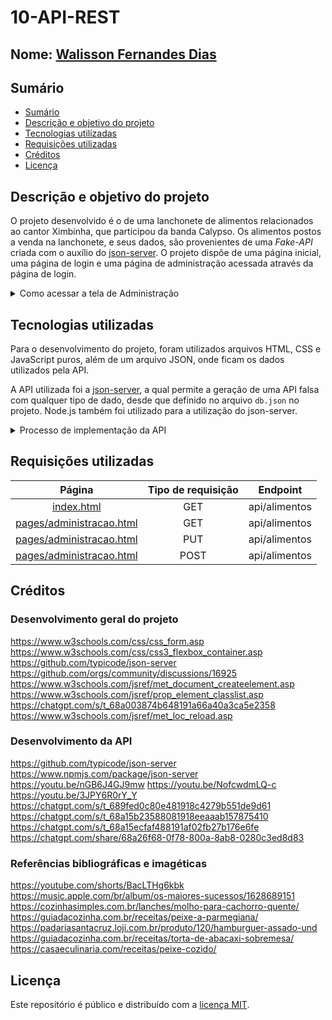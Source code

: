 # 10-API-REST

## Nome: [Walisson Fernandes Dias](https://github.com/Murynga)

## Sumário

- [Sumário](#sumário)
- [Descrição e objetivo do projeto](#descrição-e-objetivo-do-projeto)
- [Tecnologias utilizadas](#tecnologias-utilizadas)
- [Requisições utilizadas](#requisições-utilizadas)
- [Créditos](#créditos)
- [Licença](#licença)

## Descrição e objetivo do projeto

O projeto desenvolvido é o de uma lanchonete de alimentos relacionados ao cantor Ximbinha, que participou da banda Calypso. Os alimentos postos a venda na lanchonete, e seus dados, são provenientes de uma *Fake-API* criada com o auxílio do [json-server](https://github.com/typicode/json-server). O projeto dispõe de uma página inicial, uma página de login e uma página de administração acessada através da página de login.

<details>
  <summary>Como acessar a tela de Administração</summary>
  
  Para acessar a tela de administração, você deve digitar os seguintes nome de  usuário e senha nos respectivos espaços:

  > - Nome de usuário: Cledivan
  > - Senha: Calypso99

  Nela, você pode clicar em um dos alimentos na lista de alimentos para selecioná-lo, e logo em seguida, possui duas opções:

  - Clicar em `Alterar dados`, o que substituirá os dados do alimento selecionado pelos dados inseridos nos respectivos campos;

  - Clicar em `Adicionar novo alimento`, o que adicionará um novo alimento com todos os dados inseridos nos respectivos campos.

  ---
</details>

## Tecnologias utilizadas

Para o desenvolvimento do projeto, foram utilizados arquivos HTML, CSS e JavaScript puros, além de um arquivo JSON, onde ficam os dados utilizados pela API.

A API utilizada foi a [json-server](https://github.com/typicode/json-server), a qual permite a geração de uma API falsa com qualquer tipo de dado, desde que definido no arquivo `db.json` no projeto. Node.js também foi utilizado para a utilização do json-server.

<details>
  <summary>Processo de implementação da API</summary>
  
  Primeiro, foi instalado o *json-server* no projeto, utilizando o seguinte comando no terminal:

  `npm install json-server`

  Depois, foi criado um arquivo *db.json*, o qual foi preenchido com os dados necessários:

  ``` json
  {
    "alimentos": [
        { 
            "id": "1",
            "nome": "Estrela Dourada",
            "ingredientes": "1 salsicha, molho de tomate, cebola, alho, milho verde e o tempero da casa",
            "preco": "R$ 8,00",
            "imagem": "https://cozinhasimples.com.br/wp-content/uploads/cachorro-quente-cozinha-simples.jpg"
        },

        ...
    ]
  }
  ```

  Com os dados da API prontos, deve-se voltar ao terminal e digitar:

  `npx json-server json/db.json`
  

  > `npx` procura e executa o arquivo pedido, `json-server` inicia o servidor, e `json/db.json` é o caminho para o nosso arquivo JSON.

  Agora, para que seja possível fazer o *deploy* do site, na Vercel, com a API funcionando, foi necessário criar um arquivo `server.js`, que cria um servidor de onde acessar os dados da API, e um arquivo de configuração, `vercel.json`, para que a Vercel encontre e execute adequadamente o servidor. Também foi necessário alterar a porta usada no arquivo `main.js`, para uso adequado da Vercel.

  ---
</details>

## Requisições utilizadas

| Página | Tipo de requisição | Endpoint |
| :---: | :---: | :---: |
| [index.html](/index.html) | GET | api/alimentos |
| [pages/administracao.html](/pages/administracao.html) | GET | api/alimentos |
| [pages/administracao.html](/pages/administracao.html) | PUT | api/alimentos |
| [pages/administracao.html](/pages/administracao.html) | POST | api/alimentos |

## Créditos

### Desenvolvimento geral do projeto

https://www.w3schools.com/css/css_form.asp
https://www.w3schools.com/css/css3_flexbox_container.asp
https://github.com/typicode/json-server
https://github.com/orgs/community/discussions/16925
https://www.w3schools.com/jsref/met_document_createelement.asp
https://www.w3schools.com/jsref/prop_element_classlist.asp
https://chatgpt.com/s/t_68a003874b648191a66a40a3ca5e2358
https://www.w3schools.com/jsref/met_loc_reload.asp

### Desenvolvimento da API

https://github.com/typicode/json-server
https://www.npmjs.com/package/json-server
https://youtu.be/nGB6J4GJ9mw
https://youtu.be/NofcwdmLQ-c
https://youtu.be/3JPY6R0rY_Y
https://chatgpt.com/s/t_689fed0c80e481918c4279b551de9d61
https://chatgpt.com/s/t_68a15b23588081918eeaaab157875410
https://chatgpt.com/s/t_68a15ecfaf488191af02fb27b176e6fe  
https://chatgpt.com/share/68a26f68-0f78-800a-8ab8-0280c3ed8d83

### Referências bibliográficas e imagéticas

https://youtube.com/shorts/BacLTHg6kbk
https://music.apple.com/br/album/os-maiores-sucessos/1628689151
https://cozinhasimples.com.br/lanches/molho-para-cachorro-quente/
https://guiadacozinha.com.br/receitas/peixe-a-parmegiana/
https://padariasantacruz.loji.com.br/produto/120/hamburguer-assado-und
https://guiadacozinha.com.br/receitas/torta-de-abacaxi-sobremesa/
https://casaeculinaria.com/receitas/peixe-cozido/

## Licença

Este repositório é público e distribuído com a [licença MIT](/LICENSE).